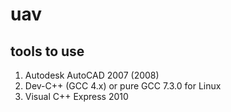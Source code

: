 # uav

## tools to use
1. Autodesk AutoCAD 2007 (2008)
2. Dev-C++ (GCC 4.x) or pure GCC 7.3.0 for Linux
3. Visual C++ Express 2010
